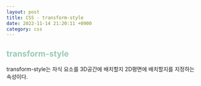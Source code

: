 ```yaml
---
layout: post
title: CSS - transform-style
date: 2022-11-14 21:20:11 +0900
category: css
---
```


## <span style="color:#97cab3;font-weight:bold">transform-style </span>
transform-style는 자식 요소를 3D공간에 배치할지 2D평면에 배치할지를 지정하는 속성이다.
